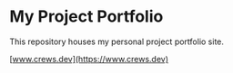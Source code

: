 # My Project Portfolio

This repository houses my personal project portfolio site.

[www.crews.dev](https://www.crews.dev)
